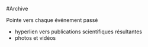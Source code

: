 #Archive

Pointe vers chaque événement passé
- hyperlien vers publications scientifiques résultantes
- photos et vidéos

